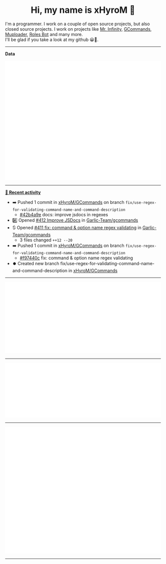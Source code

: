 <p align="center">
    <!-- <img src="https://avatars.githubusercontent.com/u/56601352" width="192" alt="hyro's pfp" /> -->
    <h1 align="center">Hi, my name is xHyroM 👋</h1>
</p>

I'm a programmer. I work on a couple of open source projects, but also closed source projects. I work on projects like [Mr. Infinity](https://discord.com/oauth2/authorize?client_id=720321585625694239&scope=bot%20applications.commands&permissions=8&redirect_uri=https://blobs.gq/imanager&prompt=consent&response_type=code), [GCommands](https://github.com/Garlic-Team/GCommands), [Muploader](https://github.com/xHyroM/Muploder), [Roles Bot](https://github.com/xHyroM/roles-bot) and many more.  
I'll be glad if you take a look at my github 😀👀.

___
**Data**

<img src="https://github.com/xHyroM/xHyroM/blob/master/.cache/base.svg">

___

**[📰 Recent activity](https://github.com/xHyroM)**
* ➡️ Pushed 1 commit in [xHyroM/GCommands](https://github.com/xHyroM/GCommands) on branch `fix/use-regex-for-validating-command-name-and-command-description`
  * [#42b4a9e](https://github.com/xHyroM/GCommands/commit/42b4a9e) docs: improve jsdocs in regexes
* #️⃣ Opened [#412 Improve JSDocs](https://github.com/Garlic-Team/gcommands/issues/412) in [Garlic-Team/gcommands](https://github.com/Garlic-Team/gcommands)
* 🔃 Opened [#411 fix: command &amp; option name regex validating](https://github.com/Garlic-Team/gcommands/pull/411) in [Garlic-Team/gcommands](https://github.com/Garlic-Team/gcommands)
  * 3 files changed `++12 --20`
* ➡️ Pushed 1 commit in [xHyroM/GCommands](https://github.com/xHyroM/GCommands) on branch `fix/use-regex-for-validating-command-name-and-command-description`
  * [#f97440c](https://github.com/xHyroM/GCommands/commit/f97440c) fix: command &amp; option name regex validating
* ⏺️ Created new branch fix/use-regex-for-validating-command-name-and-command-description in [xHyroM/GCommands](https://github.com/xHyroM/GCommands)


___

<img src="https://github.com/xHyroM/xHyroM/blob/master/.cache/isocalendar.svg">

___

<img src="https://github.com/xHyroM/xHyroM/blob/master/.cache/languages.svg">

___

<img src="https://github.com/xHyroM/xHyroM/blob/master/.cache/achievements.svg">

___
